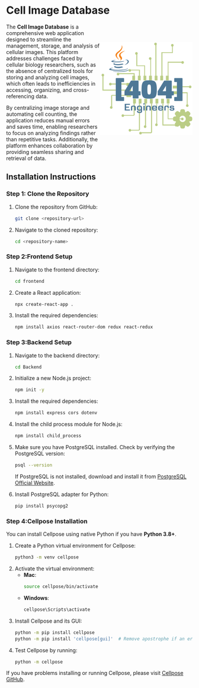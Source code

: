 # Cell Image Database

<img src="frontend/src/logo2.png" width="250" title="Cell Image Database" alt="Cell Image Database" align="right" vspace="50">

The <strong>Cell Image Database</strong> is a comprehensive web application designed to streamline the management, storage, and analysis of cellular images. This platform addresses challenges faced by cellular biology researchers, such as the absence of centralized tools for storing and analyzing cell images, which often leads to inefficiencies in accessing, organizing, and cross-referencing data.

By centralizing image storage and automating cell counting, the application reduces manual errors and saves time, enabling researchers to focus on analyzing findings rather than repetitive tasks. Additionally, the platform enhances collaboration by providing seamless sharing and retrieval of data.

## Installation Instructions

### Step 1: Clone the Repository
1. Clone the repository from GitHub:
   ```bash
   git clone <repository-url>
   ```
2. Navigate to the cloned repository:
   ```bash
   cd <repository-name>
   ```

### Step 2:Frontend Setup
1. Navigate to the frontend directory:
   ```bash
   cd frontend
   ```
2. Create a React application:
   ```bash
   npx create-react-app .
   ```
3. Install the required dependencies:
   ```bash
   npm install axios react-router-dom redux react-redux
   ```

### Step 3:Backend Setup
1. Navigate to the backend directory:
   ```bash
   cd Backend
   ```
2. Initialize a new Node.js project:
   ```bash
   npm init -y
   ```
3. Install the required dependencies:
   ```bash
   npm install express cors dotenv
   ```
4. Install the child process module for Node.js:
   ```bash
   npm install child_process
   ```
5. Make sure you have PostgreSQL installed. Check by verifying the PostgreSQL version:
   ```bash
   psql --version
   ```
   If PostgreSQL is not installed, download and install it from [PostgreSQL Official Website](https://www.postgresql.org/).

6. Install PostgreSQL adapter for Python:
   ```bash
   pip install psycopg2
   ```

### Step 4:Cellpose Installation
You can install Cellpose using native Python if you have **Python 3.8+**.

1. Create a Python virtual environment for Cellpose:
   ```bash
   python3 -m venv cellpose
   ```
2. Activate the virtual environment:
   - **Mac**:
     ```bash
     source cellpose/bin/activate
     ```
   - **Windows**:
     ```bash
     cellpose\Scripts\activate
     ```
3. Install Cellpose and its GUI:
   ```bash
   python -m pip install cellpose
   python -m pip install 'cellpose[gui]'  # Remove apostrophe if an error occurs
   ```
4. Test Cellpose by running:
   ```bash
   python -m cellpose
   ```
If you have problems installing or running Cellpose, please visit [Cellpose GitHub](https://github.com/MouseLand/cellpose).
